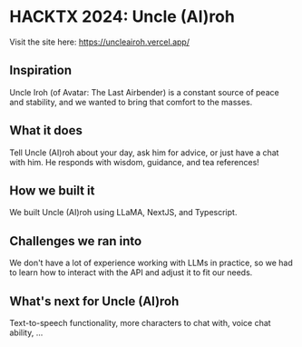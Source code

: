 # HACKTX 2024: Uncle (AI)roh
Visit the site here: https://uncleairoh.vercel.app/

## Inspiration
Uncle Iroh (of Avatar: The Last Airbender) is a constant source of peace and stability, and we wanted to bring that comfort to the masses.

## What it does
Tell Uncle (AI)roh about your day, ask him for advice, or just have a chat with him. He responds with wisdom, guidance, and tea references!

## How we built it
We built Uncle (AI)roh using LLaMA, NextJS, and Typescript.

## Challenges we ran into
We don't have a lot of experience working with LLMs in practice, so we had to learn how to interact with the API and adjust it to fit our needs.

## What's next for Uncle (AI)roh
Text-to-speech functionality, more characters to chat with, voice chat ability, ...
